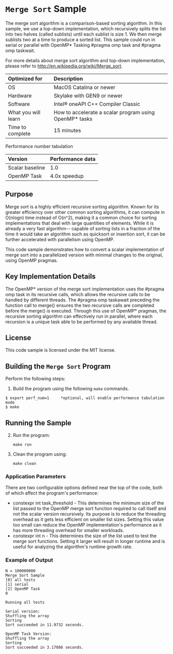 # `Merge Sort` Sample

The merge sort algorithm is a comparison-based sorting algorithm. In this sample, we use a top-down implementation, which recursively splits the list into two halves (called sublists) until each sublist is size 1. We then merge sublists two at a time to produce a sorted list. This sample could run in serial or parallel with OpenMP* Tasking #pragma omp task and #pragma omp taskwait.

For more details about merge sort algorithm and top-down implementation, please refer to http://en.wikipedia.org/wiki/Merge_sort.

| Optimized for                     | Description
|:---                               |:---
| OS                                | MacOS Catalina or newer
| Hardware                          | Skylake with GEN9 or newer
| Software                          | Intel&reg; oneAPI C++ Compiler Classic
| What you will learn               | How to accelerate a scalar program using OpenMP* tasks
| Time to complete                  | 15 minutes

Performance number tabulation

| Version                           | Performance data
|:---                               |:---
| Scalar baseline                   | 1.0
| OpenMP Task                       | 4.0x speedup


## Purpose

Merge sort is a highly efficient recursive sorting algorithm. Known for its greater efficiency over other common sorting algorithms, it can compute in O(nlogn) time instead of O(n^2), making it a common choice for sorting implementations that deal with large quantities of elements. While it is already a very fast algorithm-- capable of sorting lists in a fraction of the time it would take an algorithm such as quicksort or insertion sort, it can be further accelerated with parallelism using OpenMP.

This code sample demonstrates how to convert a scalar implementation of merge sort into a parallelized version with minimal changes to the original, using OpenMP pragmas.


## Key Implementation Details 

The OpenMP* version of the merge sort implementation uses the #pragma omp task in its recursive calls, which allows the recursive calls to be handled by different threads. The #pragma omp taskawait preceding the function call to merge() ensures the two recursive calls are completed before the merge() is executed. Through this use of OpenMP* pragmas, the recursive sorting algorithm can effectively run in parallel, where each recursion is a unique task able to be performed by any available thread.

 
## License  

This code sample is licensed under the MIT license. 


## Building the `Merge Sort` Program

Perform the following steps:
1. Build the program using the following `make` commands. 
``` 
$ export perf_num=1     *optional, will enable performance tabulation mode
$ make
```

## Running the Sample

2. Run the program:
    ```
    make run
    ```

3. Clean the program using:
    ```
    make clean
    ```


### Application Parameters 

There are two configurable options defined near the top of the code, both of which affect the program's performance:

- constexpr int task_threshold - This determines the minimum size of the list passed to the OpenMP merge sort function required to call itself and not the scalar version recursively. Its purpose is to reduce the threading overhead as it gets less efficient on smaller list sizes. Setting this value too small can reduce the OpenMP implementation's performance as it has more threading overhead for smaller workloads.
- constexpr int n - This determines the size of the list used to test the merge sort functions. Setting it larger will result in longer runtime and is useful for analyzing the algorithm's runtime growth rate.


### Example of Output
```
N = 100000000
Merge Sort Sample
[0] all tests
[1] serial
[2] OpenMP Task
0

Running all tests

Serial version:
Shuffling the array
Sorting
Sort succeeded in 11.9732 seconds.

OpenMP Task Version:
Shuffling the array
Sorting
Sort succeeded in 3.17086 seconds.
```
